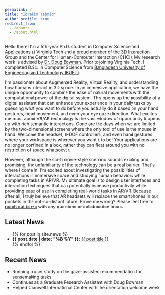```yaml
---
permalink: /
title: "Ibrahim Tahmid"
author_profile: true
redirect_from: 
  - /about/
  - /about.html
---
```


Hello there! I'm a 5th-year Ph.D. student in Computer Science and Applications at Virginia Tech and a proud member of the [3D Interaction Group](https://wordpress.cs.vt.edu/3digroup/) and the Center for Human-Computer Interaction (CHCI).  My research work is advised by [Dr. Doug Bowman](https://wordpress.cs.vt.edu/3digroup/author/dbowman/). Prior to joining Virginia Tech, I completed B.Sc. in Computer Science from [Bangladesh University of Engineering and Technology (BUET)](https://cse.buet.ac.bd/). 

I'm passionate about Augmented Reality, Virtual Reality, and understanding how humans interact in 3D space. In an immersive application, we have the unique opportunity to combine the ease of natural movements with the computational power of the digital system. This opens up the possibility of a digital assistant that can enhance your experience in your daily tasks by guessing what you want to do before you actually do it based on your hand gestures, head movement, and even your eye gaze direction. What excites me most about VR/AR technology is the vast window of opportunity it opens up with rich semantic interactions. Gone are the days when we are limited by the two-dimensional screens where the only tool of use is the mouse in hand. Welcome the headset, 6-DOF controllers, and even hand gestures where your workspace is wherever you want it to be! Your applications are no longer confined in a box, rather they can float around you with no restriction of space whatsoever. 

However, although the sci-fi movie-style scenario sounds exciting and promising, the unfamiliarity of the technology can be a real barrier. That's where I come in. I'm excited about investigating the possibilities of interactions in immersive space and studying human behaviors while completing tasks in AR/VR. My ultimate goal is to design user interfaces and interaction techniques that can potentially increase productivity while providing ease of use in completing real-world tasks in AR/VR. Because after all, I truly believe that AR headsets will replace the smartphones in our pockets in the not-so-distant future. Prove me wrong? Please feel free to [reach out to me](mailto:iatahmid@vt.edu) with any questions or collaboration ideas.

<h2>Latest News</h2>
<ul>
  {% for post in site.news %}
    <li>
      <strong>{{ post.date | date: "%B %Y" }}:</strong> <a href="{{ post.url }}">{{ post.title }}</a>
    </li>
  {% endfor %}
</ul>


## Recent News

* Running a user study on the gaze-assisted recommendation for sensemaking tasks
* Continues as a Graduate Research Assistant with Doug Bowman
* Helped Cranwell International Center with the orientation welcome week 
